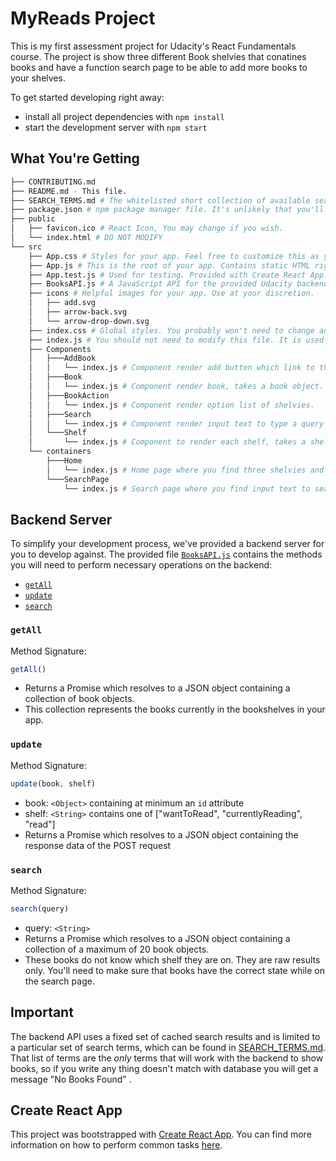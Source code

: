 # MyReads Project
This is my first assessment project for Udacity's React Fundamentals course.
The project is show three different Book shelvies that conatines books and have a function search page to be able to add more books to your shelves. 

To get started developing right away:

* install all project dependencies with `npm install`
* start the development server with `npm start`

## What You're Getting
```bash
├── CONTRIBUTING.md
├── README.md - This file.
├── SEARCH_TERMS.md # The whitelisted short collection of available search terms for you to use with your app.
├── package.json # npm package manager file. It's unlikely that you'll need to modify this.
├── public
│   ├── favicon.ico # React Icon, You may change if you wish.
│   └── index.html # DO NOT MODIFY
└── src
    ├── App.css # Styles for your app. Feel free to customize this as you desire.
    ├── App.js # This is the root of your app. Contains static HTML right now.
    ├── App.test.js # Used for testing. Provided with Create React App. Testing is encouraged, but not required.
    ├── BooksAPI.js # A JavaScript API for the provided Udacity backend. Instructions for the methods are below.
    ├── icons # Helpful images for your app. Use at your discretion.
    │   ├── add.svg
    │   ├── arrow-back.svg
    │   └── arrow-drop-down.svg
    ├── index.css # Global styles. You probably won't need to change anything here.
    ├── index.js # You should not need to modify this file. It is used for DOM rendering only.
    ├── Components
    │   ├───AddBook
    │   │   └── index.js # Component render add button which link to the search page.
    │   ├───Book
    │   │   └── index.js # Component render book, takes a book object.
    │   ├───BookAction
    │   │   └── index.js # Component render option list of shelvies.
    │   ├───Search
    │   │   └── index.js # Component render input text to type a query and render the results under the input. in this component i call search APi to retrive books depends on the input query.
    │   └───Shelf
    │       └── index.js # Component to render each shelf, takes a shelf object and array of books. 
    └── containers      
        ├───Home
        │   └── index.js # Home page where you find three shelvies and each shelf has it is books, and add button link to the search page.
        └───SearchPage
            └── index.js # Search page where you find input text to search and results are shown under the input, and back button link to home page.
```
## Backend Server
To simplify your development process, we've provided a backend server for you to develop against. The provided file [`BooksAPI.js`](src/BooksAPI.js) contains the methods you will need to perform necessary operations on the backend:

* [`getAll`](#getall)
* [`update`](#update)
* [`search`](#search)

### `getAll`

Method Signature:

```js
getAll()
```

* Returns a Promise which resolves to a JSON object containing a collection of book objects.
* This collection represents the books currently in the bookshelves in your app.

### `update`

Method Signature:

```js
update(book, shelf)
```

* book: `<Object>` containing at minimum an `id` attribute
* shelf: `<String>` contains one of ["wantToRead", "currentlyReading", "read"]  
* Returns a Promise which resolves to a JSON object containing the response data of the POST request

### `search`

Method Signature:

```js
search(query)
```

* query: `<String>`
* Returns a Promise which resolves to a JSON object containing a collection of a maximum of 20 book objects.
* These books do not know which shelf they are on. They are raw results only. You'll need to make sure that books have the correct state while on the search page.

## Important
The backend API uses a fixed set of cached search results and is limited to a particular set of search terms, which can be found in [SEARCH_TERMS.md](SEARCH_TERMS.md). That list of terms are the _only_ terms that will work with the backend to show books, so if you write any thing doesn't match with database you will get a message "No Books Found" .

## Create React App

This project was bootstrapped with [Create React App](https://github.com/facebookincubator/create-react-app). You can find more information on how to perform common tasks [here](https://github.com/facebookincubator/create-react-app/blob/master/packages/react-scripts/template/README.md).